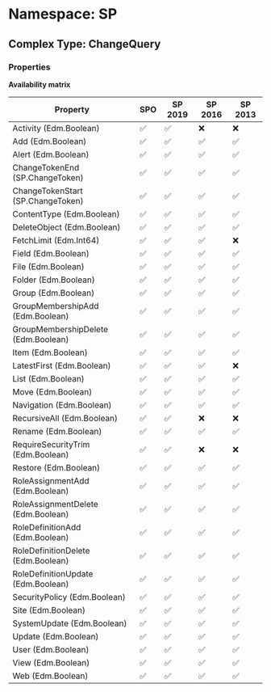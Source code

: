 # Namespace: SP

## Complex Type: ChangeQuery

### Properties

**Availability matrix**

Property | SPO | SP 2019 | SP 2016 | SP 2013
----------|-----|---------|---------|--------
Activity (Edm.Boolean) | ✅ | ✅ | ❌ | ❌
Add (Edm.Boolean) | ✅ | ✅ | ✅ | ✅
Alert (Edm.Boolean) | ✅ | ✅ | ✅ | ✅
ChangeTokenEnd (SP.ChangeToken) | ✅ | ✅ | ✅ | ✅
ChangeTokenStart (SP.ChangeToken) | ✅ | ✅ | ✅ | ✅
ContentType (Edm.Boolean) | ✅ | ✅ | ✅ | ✅
DeleteObject (Edm.Boolean) | ✅ | ✅ | ✅ | ✅
FetchLimit (Edm.Int64) | ✅ | ✅ | ✅ | ❌
Field (Edm.Boolean) | ✅ | ✅ | ✅ | ✅
File (Edm.Boolean) | ✅ | ✅ | ✅ | ✅
Folder (Edm.Boolean) | ✅ | ✅ | ✅ | ✅
Group (Edm.Boolean) | ✅ | ✅ | ✅ | ✅
GroupMembershipAdd (Edm.Boolean) | ✅ | ✅ | ✅ | ✅
GroupMembershipDelete (Edm.Boolean) | ✅ | ✅ | ✅ | ✅
Item (Edm.Boolean) | ✅ | ✅ | ✅ | ✅
LatestFirst (Edm.Boolean) | ✅ | ✅ | ✅ | ❌
List (Edm.Boolean) | ✅ | ✅ | ✅ | ✅
Move (Edm.Boolean) | ✅ | ✅ | ✅ | ✅
Navigation (Edm.Boolean) | ✅ | ✅ | ✅ | ✅
RecursiveAll (Edm.Boolean) | ✅ | ✅ | ❌ | ❌
Rename (Edm.Boolean) | ✅ | ✅ | ✅ | ✅
RequireSecurityTrim (Edm.Boolean) | ✅ | ✅ | ❌ | ❌
Restore (Edm.Boolean) | ✅ | ✅ | ✅ | ✅
RoleAssignmentAdd (Edm.Boolean) | ✅ | ✅ | ✅ | ✅
RoleAssignmentDelete (Edm.Boolean) | ✅ | ✅ | ✅ | ✅
RoleDefinitionAdd (Edm.Boolean) | ✅ | ✅ | ✅ | ✅
RoleDefinitionDelete (Edm.Boolean) | ✅ | ✅ | ✅ | ✅
RoleDefinitionUpdate (Edm.Boolean) | ✅ | ✅ | ✅ | ✅
SecurityPolicy (Edm.Boolean) | ✅ | ✅ | ✅ | ✅
Site (Edm.Boolean) | ✅ | ✅ | ✅ | ✅
SystemUpdate (Edm.Boolean) | ✅ | ✅ | ✅ | ✅
Update (Edm.Boolean) | ✅ | ✅ | ✅ | ✅
User (Edm.Boolean) | ✅ | ✅ | ✅ | ✅
View (Edm.Boolean) | ✅ | ✅ | ✅ | ✅
Web (Edm.Boolean) | ✅ | ✅ | ✅ | ✅

